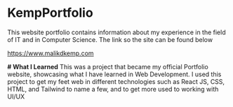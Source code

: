 # KempPortfolio

This website portfolio contains information about my experience in the field of IT and in Computer Science. 
The link so the site can be found below

https://www.malikdkemp.com

**# What I Learned**
This was a project that became my official Portfolio website, showcasing what I have learned in Web Development. I used this project to get my feet web in different technologies such as React JS, CSS, HTML, and Tailwind to name a few, and to get more used to working with UI/UX
